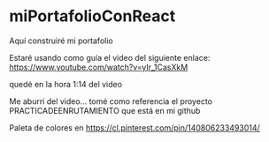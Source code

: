 # miPortafolioConReact

Aquí construiré mi portafolio

Estaré usando como guía el video del siguiente enlace: https://www.youtube.com/watch?v=yIr_1CasXkM

quedé en la hora 1:14 del video

Me aburrí del video... tomé como referencia el proyecto PRACTICADEENRUTAMIENTO que está en mi github

Paleta de colores en https://cl.pinterest.com/pin/140806233493014/
 